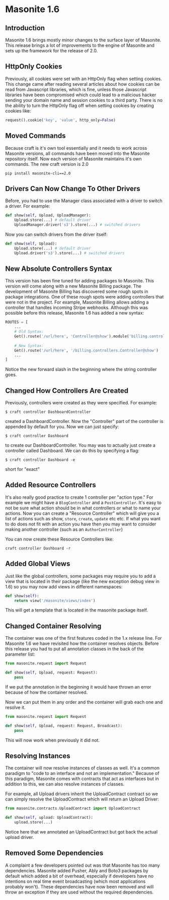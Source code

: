 # Masonite 1.6

## Introduction

Masonite 1.6 brings mostly minor changes to the surface layer of Masonite. This release brings a lot of improvements to the engine of Masonite and sets up the framework for the release of 2.0.

## HttpOnly Cookies

Previously, all cookies were set with an HttpOnly flag when setting cookies. This change came after reading several articles about how cookies can be read from Javascript libraries, which is fine, unless those Javascript libraries have been compromised which could lead to a malicious hacker sending your domain name and session cookies to a third party. There is no the ability to turn the HttpOnly flag off when setting cookies by creating cookies like:

```python
request().cookie('key', 'value', http_only=False)
```

## Moved Commands

Because craft is it's own tool essentially and it needs to work across Masonite versions, all commands have been moved into the Masonite repository itself. Now each version of Masonite maintains it's own commands. The new craft version is 2.0

```text
pip install masonite-cli==2.0
```

## Drivers Can Now Change To Other Drivers

Before, you had to use the Manager class associated with a driver to switch a driver. For example:

```python
def show(self, Upload, UploadManager):
    Upload.store(...) # default driver
    UploadManager.driver('s3').store(...) # switched drivers
```

Now you can switch drivers from the driver itself:

```python
def show(self, Upload):
    Upload.store(...) # default driver
    Upload.driver('s3').store(...) # switched drivers
```

## New Absolute Controllers Syntax

This version has been fine tuned for adding packages to Masonite. This version will come along with a new Masonite Billing package. The development of Masonite Billing has discovered some rough spots in package integrations. One of these rough spots were adding controllers that were not in the project. For example, Masonite Billing allows adding a controller that handles incoming Stripe webhooks. Although this was possible before this release, Masonite 1.6 has added a new syntax:

```python
ROUTES = [
    ...
    # Old Syntax:
    Get().route('/url/here', 'Controller@show').module('billing.controllers')
    
    # New Syntax:
    Get().route('/url/here', '/billing.controllers.Controller@show')
    ...
]
```

Notice the new forward slash in the beginning where the string controller goes.

## Changed How Controllers Are Created

Previously, controllers were created as they were specified. For example:

```text
$ craft controller DashboardController
```

created a DashboardController. Now the "Controller" part of the controller is appended by default for you. Now we can just specify:

```text
$ craft controller Dashboard
```

to create our DashboardController. You may was to actually just create a controller called Dashboard. We can do this by specifying a flag:

```text
$ craft controller Dashboard -e
```

short for "exact"

## Added Resource Controllers

It's also really good practice to create 1 controller per "action type." For example we might have a `BlogController` and a `PostController`. It's easy to not be sure what action should be in what controllers or what to name your actions. Now you can create a "Resource Controller" which will give you a list of actions such as show, `store`, `create`, `update` etc etc. If what you want to do does not fit with an action you have then you may want to consider making another controller \(such as an `AuthorController`\)

You can now create these Resource Controllers like:

```text
craft controller Dashboard -r
```

## Added Global Views

Just like the global controllers, some packages may require you to add a view that is located in their package \(like the new exception debug view in 1.6\) so you may now add views in different namespaces:

```python
def show(self):
    return view('/masonite/views/index')
```

This will get a template that is located in the masonite package itself.

## Changed Container Resolving

The container was one of the first features coded in the 1.x release line. For Masonite 1.6 we have revisited how the container resolves objects. Before this release you had to put all annotation classes in the back of the parameter list:

```python
from masonite.request import Request

def show(self, Upload, request: Request):
    pass
```

If we put the annotation in the beginning it would have thrown an error because of how the container resolved.

Now we can put them in any order and the container will grab each one and resolve it.

```python
from masonite.request import Request

def show(self, Upload, request: Request, Broadcast):
    pass
```

This will now work when previously it did not.

## Resolving Instances

The container will now resolve instances of classes as well. It's a common paradigm to "code to an interface and not an implementation." Because of this paradigm, Masonite comes with contracts that act as interfaces but in addition to this, we can also resolve instances of classes. 

For example, all Upload drivers inherit the UploadContract contract so we can simply resolve the UploadContract which will return an Upload Driver:

```python
from masonite.contracts.UploadContract import UploadContract

def show(self, upload: UploadContract):
    upload.store(...)
```

Notice here that we annotated an UploadContract but got back the actual upload driver.

## Removed Some Dependencies

A complaint a few developers pointed out was that Masonite has too many dependencies. Masonite added Pusher, Ably and Boto3 packages by default which added a bit of overhead, especially if developers have no intentions on real time event broadcasting \(which most applications probably won't\). These dependencies have now been removed and will throw an exception if they are used without the required dependencies.

